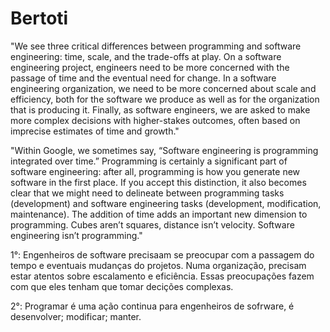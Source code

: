# Bertoti

"We see three critical differences between programming and software engineering: time, scale, and the trade-offs at play. On a software engineering project, engineers need to be more concerned with the passage of time and the eventual need for change. In a software engineering organization, we need to be more concerned about scale and efficiency, both for the software we produce as well as for the organization that is producing it. Finally, as software engineers, we are asked to make more complex decisions with higher-stakes outcomes, often based on imprecise estimates of time and growth."


"Within Google, we sometimes say, “Software engineering is programming integrated over time.” Programming is certainly a significant part of software engineering: after all, programming is how you generate new software in the first place. If you accept this distinction, it also becomes clear that we might need to delineate between programming tasks (development) and software engineering tasks (development, modification, maintenance). The addition of time adds an important new dimension to programming. Cubes aren’t squares, distance isn’t velocity. Software engineering isn’t programming."

1°: Engenheiros de software precisaam se preocupar com a passagem do tempo e eventuais mudanças do projetos. Numa organização, precisam estar atentos sobre escalamento e eficiência. Essas preocupações fazem com que eles tenham que tomar decições complexas.

2°: Programar é uma ação continua para engenheiros de sofrware, é desenvolver; modificar; manter.
